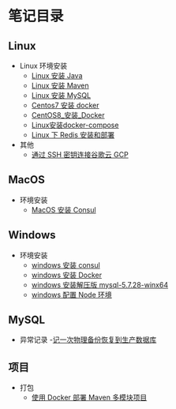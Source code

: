 # 笔记目录  

## Linux  

- Linux 环境安装
  - [Linux 安装 Java](./linux/soft/Linux安装Java.md)
  - [Linux 安装 Maven](./linux/soft/Linux安装Maven.md)
  - [Linux 安装 MySQL](./linux/soft/Linux安装MySQL.md)
  - [Centos7 安装 docker](./linux/soft/Centos7安装docker.md)
  - [CentOS8_安装_Docker](./linux/soft/CentOS8安装Docker.md)
  - [Linux安装docker-compose](./linux/soft/Linux安装docker-compose.md)
  - [Linux 下 Redis 安装和部署](./linux/soft/Linux下Redis安装和部署.md)
- 其他
  - [通过 SSH 密钥连接谷歌云 GCP](./linux/others/通过SSH密钥连接谷歌云(GCP).md)  

## MacOS  

- 环境安装
  - [MacOS 安装 Consul](./macos/MacOS安装Consul.md)

## Windows  

- 环境安装
  - [windows 安装 consul](./windows/windows安装consul.md)
  - [windows 安装 Docker](./windows/windows安装docker.md)
  - [windows 安装解压版 mysql-5.7.28-winx64](./windows/windows安装解压版mysql-5.7.28-winx64.md)
  - [windows 配置 Node 环境](./windows/windows配置Node环境.md)


## MySQL  

- 异常记录
  -[记一次物理备份恢复到生产数据库](./mysql/mysql-recovery.md)


## 项目  

- 打包
  - [使用 Docker 部署 Maven 多模块项目](https://www.keppel.fun/articles/2019/12/30/1577687515298.html)
